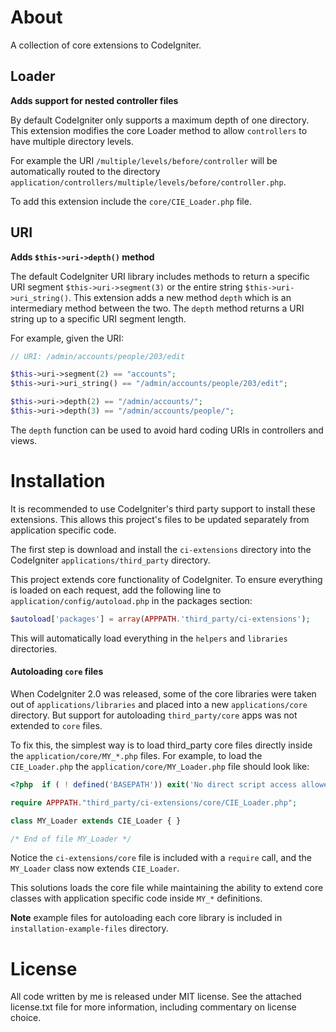About
=====

A collection of core extensions to CodeIgniter.

Loader
------

**Adds support for nested controller files**

By default CodeIgniter only supports a maximum depth of one directory. This
extension modifies the core Loader method to allow `controllers` to have
multiple directory levels.

For example the URI `/multiple/levels/before/controller` will be automatically
routed to the directory
`application/controllers/multiple/levels/before/controller.php`.

To add this extension include the `core/CIE_Loader.php` file.

URI
---

**Adds `$this->uri->depth()` method**

The default CodeIgniter URI library includes methods to return a specific URI segment `$this->uri->segment(3)` or the entire string `$this->uri->uri_string()`. This extension adds a new method `depth` which is an intermediary method between the two. The `depth` method returns a URI string up to a specific URI segment length.

For example, given the URI:

```php
// URI: /admin/accounts/people/203/edit

$this->uri->segment(2) == "accounts";
$this->uri->uri_string() == "/admin/accounts/people/203/edit";

$this->uri->depth(2) == "/admin/accounts/";
$this->uri->depth(3) == "/admin/accounts/people/";
```

The `depth` function can be used to avoid hard coding URIs in controllers and views.

Installation
============

It is recommended to use CodeIgniter's third party support to install these
extensions. This allows this project's files to be updated separately from
application specific code.

The first step is download and install the `ci-extensions` directory into the
CodeIgniter `applications/third_party` directory.

This project extends core functionality of CodeIgniter. To ensure everything is
loaded on each request, add the following line to
`application/config/autoload.php` in the packages section:

```php
$autoload['packages'] = array(APPPATH.'third_party/ci-extensions');
```

This will automatically load everything in the `helpers` and `libraries`
directories.

#### Autoloading `core` files ####

When CodeIgniter 2.0 was released, some of the core libraries were taken out of
`applications/libraries` and placed into a new `applications/core` directory.
But support for autoloading `third_party/core` apps was not extended to `core`
files.

To fix this, the simplest way is to load third_party core files directly inside the
`application/core/MY_*.php` files. For example, to load the `CIE_Loader.php`
the `application/core/MY_Loader.php` file should look like:

```php
<?php  if ( ! defined('BASEPATH')) exit('No direct script access allowed');

require APPPATH."third_party/ci-extensions/core/CIE_Loader.php";

class MY_Loader extends CIE_Loader { }

/* End of file MY_Loader */
```

Notice the `ci-extensions/core` file is included with a `require` call, and the
`MY_Loader` class now extends `CIE_Loader`.

This solutions loads the core file while maintaining the ability to extend core
classes with application specific code inside `MY_*` definitions.

**Note** example files for autoloading each core library is included in
`installation-example-files` directory.

License
================================================================================

All code written by me is released under MIT license. See the attached
license.txt file for more information, including commentary on license choice.
